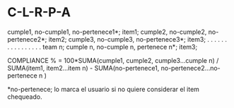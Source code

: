 # C-L-R-P-A


cumple1, no-cumple1, no-pertenece1*; item1; 
cumple2, no-cumple2, no-pertenece2*; item2;
cumple3, no-cumple3, no-pertenece3*; item3;
   .           .                .                    .
   .           .                .                    .
   .           .                .                    .
   .           .                .                    .
team n; cumple n, no-cumple n, pertenece n*; item3;


COMPLIANCE % =     100*SUMA(cumple1, cumple2, cumple3...cumple n) /  SUMA(item1, item2...item n) - SUMA(no-pertenece1, no-pertenece2...no-pertenece n )


*no-pertenece; lo marca el usuario si no quiere considerar el item chequeado.

